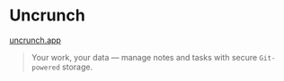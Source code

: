 # Uncrunch

[uncrunch.app](https://uncrunch.app)

> Your work, your data — manage notes and tasks with secure `Git-powered` storage.